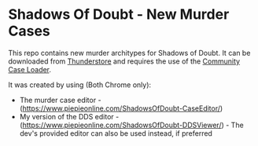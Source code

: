 # Shadows Of Doubt - New Murder Cases

This repo contains new murder architypes for Shadows of Doubt. It can be downloaded from [Thunderstore](https://thunderstore.io/c/shadows-of-doubt/p/Piepieonline/) and requires the use of the [Community Case Loader](https://thunderstore.io/c/shadows-of-doubt/p/Piepieonline/CommunityCaseLoader/).

It was created by using (Both Chrome only):
* The murder case editor - (https://www.piepieonline.com/ShadowsOfDoubt-CaseEditor/)
* My version of the DDS editor - (https://www.piepieonline.com/ShadowsOfDoubt-DDSViewer/) - The dev's provided editor can also be used instead, if preferred